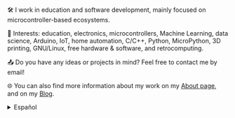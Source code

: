 🛠️ I work in education and software development, mainly focused on microcontroller-based ecosystems.

👀 Interests: education, electronics, microcontrollers, Machine Learning, data science, Arduino, IoT, home automation, C/C++, Python, MicroPython, 3D printing, GNU/Linux, free hardware & software, and retrocomputing.

📤 Do you have any ideas or projects in mind? Feel free to contact me by email!

🌐 You can also find more information about my work on my [About page](https://lmtreser.github.io/), and on my [Blog](https://www.automatismos-mdq.com.ar).

<details>
<summary>Español</summary>
<br>
🛠️ Trabajo en educación y en la creación de software, principalmente enfocado en ecosistemas basados en microcontroladores.
<br><br>
👀 Intereses: educación, electrónica, microcontroladores, Machine Learning, ciencia de datos, Arduino, IoT, domótica, C/C++, Python, MicroPython, impresión 3D, GNU/Linux, hardware & software libre y retrocomputación.
<br><br>
📤 ¿Tenes alguna idea o proyecto en mente? ¡No dudes en contactarme por correo electrónico!
<br><br>
🌐 También podes encontrar más información sobre mi trabajo en mi página <a href="https://lmtreser.github.io/">About</a>, y en mi <a href="https://www.automatismos-mdq.com.ar">Blog</a>.
</details>
